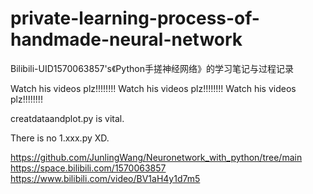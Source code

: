 # private-learning-process-of-handmade-neural-network
Bilibili-UID1570063857's《Python手搓神经网络》的学习笔记与过程记录

Watch his videos plz!!!!!!!!
Watch his videos plz!!!!!!!!
Watch his videos plz!!!!!!!!

creatdataandplot.py is vital.

There is no 1.xxx.py XD.

https://github.com/JunlingWang/Neuronetwork_with_python/tree/main
https://space.bilibili.com/1570063857
https://www.bilibili.com/video/BV1aH4y1d7m5

